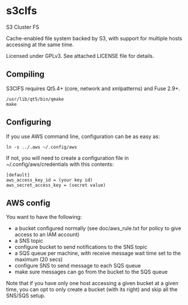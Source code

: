 # s3clfs

S3 Cluster FS

Cache-enabled file system backed by S3, with support for multiple hosts
accessing at the same time.

Licensed under GPLv3. See attached LICENSE file for details.

## Compiling

S3ClFS requires Qt5.4+ (core, network and xmlpatterns) and Fuse 2.9+.

	/usr/lib/qt5/bin/qmake
	make

## Configuring

If you use AWS command line, configuration can be as easy as:

	ln -s ../.aws ~/.config/aws

If not, you will need to create a configuration file in ~/.config/aws/credentials with this contents:

	[default]
	aws_access_key_id = (your key id)
	aws_secret_access_key = (secret value)

## AWS config

You want to have the following:

- a bucket configured normally (see doc/aws_rule.txt for policy to give access to an IAM account)
- a SNS topic
- configure bucket to send notifications to the SNS topic
- a SQS queue per machine, with receive message wait time set to the maximum (20 secs)
- configure SNS to send message to each SQS queue
- make sure messages can go from the bucket to the SQS queue

Note that if you have only one host accessing a given bucket at a given time, you can opt to only create a bucket (with its right) and skip all the SNS/SQS setup.
